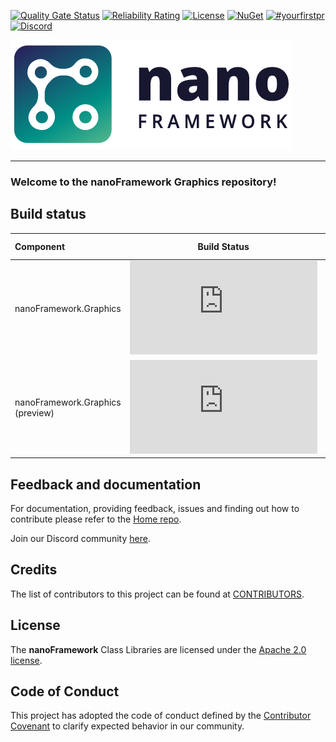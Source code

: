 [![Quality Gate Status](https://sonarcloud.io/api/project_badges/measure?project=nanoframework_lib-nanoFramework.System.Text&metric=alert_status)](https://sonarcloud.io/dashboard?id=nanoframework_lib-nanoFramework.System.Text) [![Reliability Rating](https://sonarcloud.io/api/project_badges/measure?project=nanoframework_lib-nanoFramework.System.Text&metric=reliability_rating)](https://sonarcloud.io/dashboard?id=nanoframework_lib-nanoFramework.System.Text) [![License](https://img.shields.io/badge/License-Apache%202.0-blue.svg)](https://github.com/nanoframework/Home/blob/master/LICENSE) [![NuGet](https://img.shields.io/nuget/dt/nanoFramework.nanoFramework.System.Text.svg?label=NuGet&style=flat&logo=nuget)](https://www.nuget.org/packages/nanoFramework.System.Text/) [![#yourfirstpr](https://img.shields.io/badge/first--timers--only-friendly-blue.svg)](https://github.com/nanoframework/Home/blob/master/CONTRIBUTING.md)
[![Discord](https://img.shields.io/discord/478725473862549535.svg?logo=discord&logoColor=white&label=Discord&color=7289DA)](https://discord.gg/gCyBu8T)

![nanoFramework logo](https://github.com/nanoframework/Home/blob/master/resources/logo/nanoFramework-repo-logo.png)

-----

### Welcome to the **nanoFramework** Graphics repository!

## Build status

| Component | Build Status | NuGet Package |
|:-|---|---|
| nanoFramework.Graphics | [![Build Status](https://dev.azure.com/nanoframework/nanoFramework.System.Text/_apis/build/status/nanoframework.lib-nanoFramework.System.Text?branchName=master)](https://dev.azure.com/nanoframework/nanoFramework.System.Text/_build/latest?definitionId=57&branchName=master) | [![NuGet](https://img.shields.io/nuget/v/nanoFramework.System.Text.svg?label=NuGet&style=flat&logo=nuget)](https://www.nuget.org/packages/nanoFramework.System.Text/)  |
| nanoFramework.Graphics (preview) | [![Build Status](https://dev.azure.com/nanoframework/nanoFramework.System.Text/_apis/build/status/nanoframework.lib-nanoFramework.System.Text?branchName=develop)](https://dev.azure.com/nanoframework/nanoFramework.System.Text/_build/latest?definitionId=57&branchName=develop) | [![](https://badgen.net/badge/NuGet/preview/D7B023?icon=https://simpleicons.now.sh/azuredevops/fff)](https://dev.azure.com/nanoframework/feed/_packaging?_a=package&feed=sandbox&package=nanoFramework.nanoFramework.System.Text&protocolType=NuGet&view=overview) |

## Feedback and documentation

For documentation, providing feedback, issues and finding out how to contribute please refer to the [Home repo](https://github.com/nanoframework/Home).

Join our Discord community [here](https://discord.gg/gCyBu8T).

## Credits

The list of contributors to this project can be found at [CONTRIBUTORS](https://github.com/nanoframework/Home/blob/master/CONTRIBUTORS.md).

## License

The **nanoFramework** Class Libraries are licensed under the [Apache 2.0 license](http://www.apache.org/licenses/LICENSE-2.0).

## Code of Conduct

This project has adopted the code of conduct defined by the [Contributor Covenant](http://contributor-covenant.org/)
to clarify expected behavior in our community.
